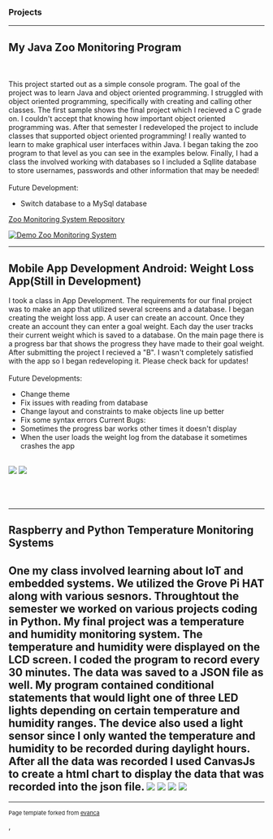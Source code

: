 ### Projects

---

## My Java Zoo Monitoring Program
<br><br>
This project started out as a simple console program. The goal of the project was to learn Java and object oriented programming. I struggled with object oriented programming, specifically with creating and calling other classes. The first sample shows the final project which I recieved a C grade on. I couldn't accept that knowing how important object oriented programming was. After that semester I redeveloped the project to include classes that supported object oriented programming! I really wanted to learn to make graphical user interfaces within Java. I began taking the zoo program to that level as you can see in the examples below. Finally, I had a class the involved working with databases so I included a Sqllite database to store usernames, passwords and other information that may be needed!
<br><br>
Future Development:
  - Switch database to a MySql database

<a href="https://github.com/JamesLouis89/Zoo-Monitoring-System.git">Zoo Monitoring System Repository</a>

[![Demo Zoo Monitoring System](https://j.gifs.com/r8OPp2.gif)](https://youtu.be/yJ9J54cSVVY)


---
## Mobile App Development Android: Weight Loss App(Still in Development)
I took a class in App Development. The requirements for our final project was to make an app that utilized several screens and a database. I began creating the weight loss app. A user can create an account. Once they create an account they can enter a goal weight. Each day the user tracks their current weight which is saved to a database. On the main page there is a progress bar that shows the progress they have made to their goal weight. After submitting the project I recieved a "B". I wasn't completely satisfied with the app so I began redeveloping it. Please check back for updates!
<br><br>
Future Developments:
  - Change theme
  - Fix issues with reading from database
  - Change layout and constraints to make objects line up better
  - Fix some syntax errors
Current Bugs:
  - Sometimes the progress bar works other times it doesn't display
  - When the user loads the weight log from the database it sometimes crashes the app
<br><br>
<img src="images/android.jpg?raw=true"/>
<img src="images/android2.jpg?raw=trie"/>
<br><br>
<br><br>








---

## Raspberry and Python Temperature Monitoring Systems

One my class involved learning about IoT and embedded systems. We utilized the Grove Pi HAT along with various sesnors. Throughtout the semester we worked on various projects coding in Python. My final project was a temperature and humidity monitoring system. The temperature and humidity were displayed on the LCD screen. I coded the program to record every 30 minutes. The data was saved to a JSON file as well. My program contained conditional statements that would light one of three LED lights depending on certain temperature and humidity ranges. The device also used a light sensor since I only wanted the temperature and humidity to be recorded during daylight hours. After all the data was recorded I used CanvasJs to create a html chart to display the data that was recorded into the json file. 
<img src="images/blueLed.jpg?raw=true"/>
<img src="images/greenled.jpg?raw=true"/>
<img src="images/lcd screen.jpg?raw=true"/>
<img src="images/canvasjs.jpg?raw=true"/>
---




---
<p style="font-size:11px">Page template forked from <a href="https://github.com/evanca/quick-portfolio">evanca</a></p>
<!-- Remove above link if you don't want to attibute -->
,
